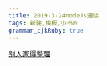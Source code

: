 ```yaml
---
title: 2019-3-24nodeJs通读
tags: 新建,模板,小书匠
grammar_cjkRuby: true
---
```



[别人家得整理](https://segmentfault.com/a/1190000014534808)